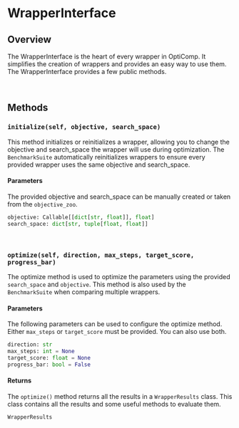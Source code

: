 # WrapperInterface

## Overview
The WrapperInterface is the heart of every wrapper in OptiComp. It simplifies the creation of wrappers and provides an easy way to use them. The WrapperInterface provides a few public methods.

<br>

## Methods

### `initialize(self, objective, search_space)`

This method initializes or reinitializes a wrapper, allowing you to change the objective and search_space the wrapper will use during optimization. The `BenchmarkSuite` automatically reinitializes wrappers to ensure every provided wrapper uses the same objective and search_space.

#### Parameters
The provided objective and search_space can be manually created or taken from the `objective_zoo`.

```python
objective: Callable[[dict[str, float]], float]
search_space: dict[str, tuple[float, float]]
```

<br>

### `optimize(self, direction, max_steps, target_score, progress_bar)`

The optimize method is used to optimize the parameters using the provided `search_space` and `objective`. This method is also used by the `BenchmarkSuite` when comparing multiple wrappers.

#### Parameters
The following parameters can be used to configure the optimize method. Either `max_steps` or `target_score` must be provided. You can also use both.

```python
direction: str
max_steps: int = None
target_score: float = None
progress_bar: bool = False
```


#### Returns
The `optimize()` method returns all the results in a `WrapperResults` class. This class contains all the results and some useful methods to evaluate them.

```python
WrapperResults
```
